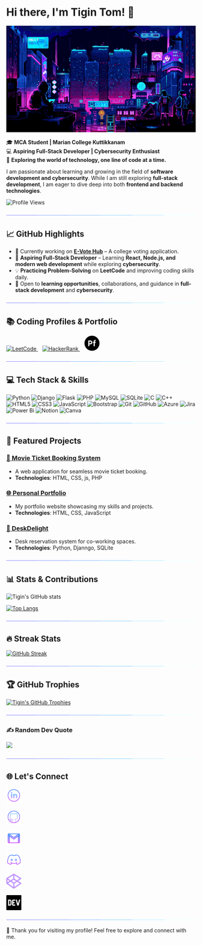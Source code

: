 # Hi there, I'm Tigin Tom! 👋

![Lofi City](assets/loficity.gif)


🎓 **MCA Student | Marian College Kuttikkanam**  
💻 **Aspiring Full-Stack Developer | Cybersecurity Enthusiast**  
🌟 **Exploring the world of technology, one line of code at a time.**  

I am passionate about learning and growing in the field of **software development and cybersecurity**. While I am still exploring **full-stack development**, I am eager to dive deep into both **frontend and backend technologies**. 

![Profile Views](https://komarev.com/ghpvc/?username=Tigin-T-om&label=Profile%20Views&color=blue&style=flat)

![Separator](assets/borderseperator.gif)

## 📈 GitHub Highlights  

- 🔭 Currently working on **[E-Vote Hub](https://github.com/Tigin-T-om/E-Vote-Hub.git)** – A college voting application.  
- 🌱 **Aspiring Full-Stack Developer** – Learning **React, Node.js, and modern web development** while exploring **cybersecurity**.  
- 💡 **Practicing Problem-Solving** on **LeetCode** and improving coding skills daily.  
- 🎯 Open to **learning opportunities**, collaborations, and guidance in **full-stack development** and **cybersecurity**.  

![Separator](assets/borderseperator.gif)

## 📚 Coding Profiles & Portfolio  
<p align="left">
  <a href="https://leetcode.com/u/Tigin-Tom/" target="_blank">
    <img src="https://upload.wikimedia.org/wikipedia/commons/1/19/LeetCode_logo_black.png" alt="LeetCode" width="40px"/>
  </a>
  &nbsp;&nbsp;
  <a href="https://www.hackerrank.com/profile/tigintom158" target="_blank">
    <img src="https://upload.wikimedia.org/wikipedia/commons/6/65/HackerRank_logo.png" alt="HackerRank" width="40px"/>
  </a>
  &nbsp;&nbsp;
  <a href="https://github.com/Tigin-T-om/Portfolio" target="_blank">
    <img src="assets/adobe-portfolio.svg" alt="Portfolio" width="40px"/>
  </a>
</p>  

![Separator](assets/borderseperator.gif)

## 💻 Tech Stack & Skills  

![Python](https://img.shields.io/badge/python-3670A0?style=for-the-badge&logo=python&logoColor=ffdd54)
![Django](https://img.shields.io/badge/django-%23092E20.svg?style=for-the-badge&logo=django&logoColor=white)
![Flask](https://img.shields.io/badge/flask-%23000.svg?style=for-the-badge&logo=flask&logoColor=white)
![PHP](https://img.shields.io/badge/php-%23777BB4.svg?style=for-the-badge&logo=php&logoColor=white)
![MySQL](https://img.shields.io/badge/mysql-4479A1.svg?style=for-the-badge&logo=mysql&logoColor=white)
![SQLite](https://img.shields.io/badge/sqlite-%2307405e.svg?style=for-the-badge&logo=sqlite&logoColor=white)
![C](https://img.shields.io/badge/c-%2300599C.svg?style=for-the-badge&logo=c&logoColor=white)
![C++](https://img.shields.io/badge/c++-%2300599C.svg?style=for-the-badge&logo=c%2B%2B&logoColor=white)
![HTML5](https://img.shields.io/badge/html5-%23E34F26.svg?style=for-the-badge&logo=html5&logoColor=white)
![CSS3](https://img.shields.io/badge/css3-%231572B6.svg?style=for-the-badge&logo=css3&logoColor=white)
![JavaScript](https://img.shields.io/badge/javascript-F7DF1E?style=for-the-badge&logo=javascript&logoColor=black)
![Bootstrap](https://img.shields.io/badge/bootstrap-%238511FA.svg?style=for-the-badge&logo=bootstrap&logoColor=white)
![Git](https://img.shields.io/badge/git-%23F05033.svg?style=for-the-badge&logo=git&logoColor=white)
![GitHub](https://img.shields.io/badge/github-%23121011.svg?style=for-the-badge&logo=github&logoColor=white)
![Azure](https://img.shields.io/badge/Microsoft_Azure-0078D4?style=for-the-badge&logo=microsoft-azure&logoColor=white)
![Jira](https://img.shields.io/badge/jira-%230A0FFF.svg?style=for-the-badge&logo=jira&logoColor=white)
![Power Bi](https://img.shields.io/badge/power_bi-F2C811?style=for-the-badge&logo=powerbi&logoColor=black)
![Notion](https://img.shields.io/badge/Notion-%23000000.svg?style=for-the-badge&logo=notion&logoColor=white)
![Canva](https://img.shields.io/badge/Canva-%2300C4CC.svg?style=for-the-badge&logo=Canva&logoColor=white)

![Separator](assets/borderseperator.gif)


## 🚀 Featured Projects
### [🎥 Movie Ticket Booking System](https://github.com/Tigin-T-om/Movie_ticket)
- A web application for seamless movie ticket booking.
- **Technologies**: HTML, CSS, js, PHP

### [🌐 Personal Portfolio](https://github.com/Tigin-T-om/Portfolio)
- My portfolio website showcasing my skills and projects.
- **Technologies**: HTML, CSS, JavaScript

### [💼 DeskDelight](https://github.com/Tigin-T-om/DeskDelight)
- Desk reservation system for co-working spaces.
- **Technologies**: Python, Djanngo, SQLite

![Separator](assets/borderseperator.gif)

## 📊 Stats & Contributions
![Tigin's GitHub stats](https://github-readme-stats.vercel.app/api?username=Tigin-T-om&show_icons=true&theme=github_dark&hide_border=true&count_private=true&include_all_commits=true&card_width=500)

[![Top Langs](https://github-readme-stats.vercel.app/api/top-langs/?username=Tigin-T-om&layout=compact&theme=github_dark&hide_border=true&langs_count=8&card_width=500)](https://github.com/Tigin-T-om)

![Separator](assets/borderseperator.gif)

## 🔥 Streak Stats
[![GitHub Streak](https://github-readme-streak-stats-joa8yo55r-tigin-toms-projects.vercel.app?user=Tigin-T-om&theme=tokyonight&hide_border=true&fire=EB7627&dates=30EBD3)](https://git.io/streak-stats)

![Separator](assets/borderseperator.gif)

## 🏆 GitHub Trophies  
[![Tigin's GitHub Trophies](https://github-profile-trophy.vercel.app/?username=Tigin-T-om&theme=onedark&row=1&column=7&no-bg=true&margin-w=10&margin-h=10)](https://github.com/ryo-ma/github-profile-trophy)

![Separator](assets/borderseperator.gif)

### ✍️ Random Dev Quote
![](https://quotes-github-readme.vercel.app/api?type=vetical&theme=radical)

![Separator](assets/borderseperator.gif)

## 🌐 Let's Connect
<p align="left">
  <a href="https://www.linkedin.com/in/tigintom/" target="_blank">
    <img src="assets/linkedinlogo.png" alt="LinkedIn" width="40px" style="vertical-align: middle; display: block; margin-bottom: 0;"/>
  </a>
  &nbsp;&nbsp;
  <a href="https://profile-summary-for-github.herokuapp.com/user/Tigin-T-om" target="_blank">
    <img src="assets/githublogo.png" alt="GitHub" width="40px" style="vertical-align: middle; display: block; margin-bottom: 0;"/>
  </a>
  &nbsp;&nbsp;
  <a href="mailto:tigintomelanji@gmail.com">
    <img src="assets/gmailogo.png" alt="Gmail" width="40px" style="vertical-align: middle; display: block; margin-bottom: 0;"/>
  </a>
  &nbsp;&nbsp;
  <a href="https://discord.com/users/tom_tigin">
    <img src="assets/discordlogo.png" alt="Discord" width="40px" style="vertical-align: middle; display: block; margin-bottom: 0;"/>
  </a>
  &nbsp;&nbsp;
  <a href="https://codepen.io/Tigin-Tom">
    <img src="assets/codepenlogo.png" alt="CodePen" width="40px" style="vertical-align: middle; display: block; margin-bottom: 0;"/>
  </a>
  &nbsp;&nbsp;
  <a href="https://dev.to/tigin_tom_855930423c238b7">
    <img src="assets/devtologo.png" alt="Dev.to" width="40px" style="vertical-align: middle; display: block; margin-bottom: 0;"/>
  </a>
</p>


![Separator](assets/borderseperator.gif)

🙌 Thank you for visiting my profile! Feel free to explore and connect with me.
